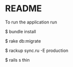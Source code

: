 # README

To run the application run

$ bundle install

$ rake db:migrate

$ rackup sync.ru -E production

$ rails s thin
